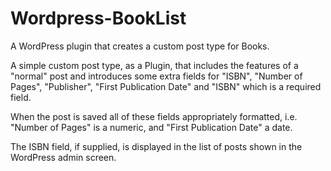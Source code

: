 # Wordpress-BookList
A WordPress plugin that creates a custom post type for Books.

A simple custom post type, as a Plugin, that includes the features of a "normal" post and introduces some extra fields for "ISBN", "Number of Pages", "Publisher", "First Publication Date" and "ISBN" which is a required field.

When the post is saved all of these fields appropriately formatted, i.e. "Number of Pages" is a numeric, and "First Publication Date" a date.

The ISBN field, if supplied, is displayed in the list of posts shown in the WordPress admin screen.

